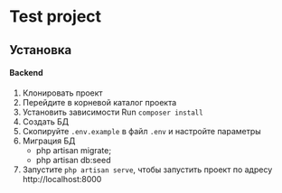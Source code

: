 # Test project


## Установка

#### Backend
1. Клонировать проект
2. Перейдите в корневой каталог проекта
3. Установить зависимости Run `composer install`
4. Создать БД
5. Скопируйте `.env.example` в файл `.env` и настройте параметры
6. Миграция БД
    - php artisan migrate;
    - php artisan db:seed
7. Запустите `php artisan serve`, чтобы запустить проект по адресу http://localhost:8000
